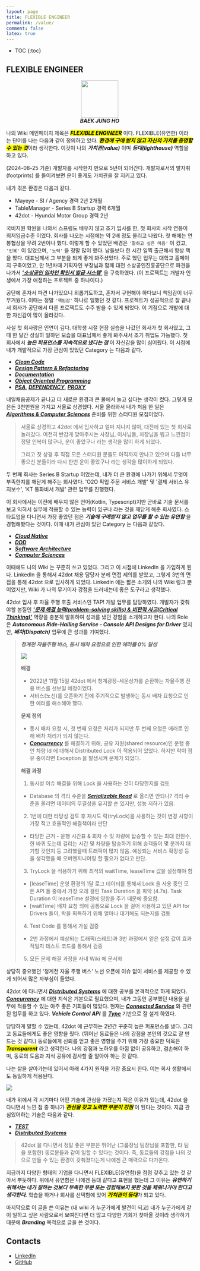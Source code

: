 ```yaml
---
layout: page
title: FLEXIBLE ENGINEER
permalink: /value/
comment: false
latex: true
---
```

* TOC
{:toc}

## FLEXIBLE ENGINEER

<p align="center">
<img src="/resource/value/profile.jpeg" class="wp-image-8924 size-thumbnail" width="100" height="100" />
<br/><em><strong>BAEK JUNG HO</strong></em>
</p>

나의 Wiki 메인페이지 제목은 <mark><em><strong>FLEXIBLE ENGINEER</strong></em></mark> 이다.
FLEXIBLE(유연한) 이라는 단어를 나는 다음과 같이 정의하고 있다. <mark><em><strong>환경에 구애 받지 않고 자신의 가치를 증명할 수 있는 것</strong></em></mark>이라 생각한다.
이것이 나의 ___가치관(value)___ 이며 ___등대(lighthouse)___ 역할을 하고 있다.

(2024-08-25 기준) 개발자를 시작한지 만으로 5년이 되어간다. 개발자로서의 발자취(footprints) 를 돌이켜보면 운이 좋게도 가치관을 잘 지키고 있다.

내가 겪은 환경은 다음과 같다.

- Mayeye - SI / Agency 경력 2년 2개월
- TableManager - Series B Startup 경력 6개월
- 42dot - Hyundai Motor Group 경력 2년

국비지원 학원을 나와서 스프링도 배우지 않고 조기 입사를 한, 첫 회사의 시작 연봉이 최저임금수준 이었다. 회사를 나오는 시점에는 약 2배 정도 올리고 나왔다. 첫 해에는 연봉협상을 무려 2번이나 했다.
이렇게 할 수 있었던 배경은 `'잘하고 싶은 마음'` 이 컸고, `'인복'` 이 있었으며, `'노력'` 을 정말 많이 했다. 남들보다 한 시간 일찍 출근해서 항상 책을 봤다. 대표님께서 그 부분을 되게 좋게 봐주셨었다.
주로 했던 업무는 대학교 홈페이지 구축이었고, 만 1년차때 기획자인 부장님과 함께 대전 소상공인진흥공단으로 파견을 나가서 ___['소상공인 임차인 확인서 발급 시스템'](https://www.sbiz.or.kr/cose/main.do)___ 을 구축하였다.
(이 프로젝트는 개발자 인생에서 가장 애정하는 프로젝트 중 하나이다.)

공단에 혼자서 파견 나가있으니 외롭기도하고, 혼자서 구현해야 하다보니 책임감이 너무 무거웠다. 이때는 정말 `'책임감'` 하나로 일했던 것 같다.
프로젝트가 성공적으로 잘 끝나서 회사가 공단에서 다른 프로젝트도 수주 받을 수 있게 되었다. 
이 기점으로 개발에 대한 자신감이 많이 올라갔다. 

사실 첫 회사랑은 인연이 깊다. 대학생 시절 현장 실습을 나갔던 회사가 첫 회사였고, 그때 한 달간 성실히 일하던 모습을 대표님께서 좋게 봐주셔서 조기 취업도 가능했다.
첫 회사에서 ___높은 퍼포먼스를 지속적으로 냈다는 점___ 이 자신감을 많이 심어줬다. 이 시점에 내가 개발적으로 가장 관심이 있었던 Category 는 다음과 같다.

- ___[Clean Code](https://baekjungho.github.io/wiki/cleancode/cleancode-guide/)___
- ___[Design Pattern & Refactoring](https://baekjungho.github.io/wiki/designpattern/designpattern-strategy/)___
- ___[Documentation](https://web.archive.org/web/20161005175528/http://cyborginstitute.org/projects/administration/documentation/)___
- ___[Object Oriented Programming](https://baekjungho.github.io/wiki/oop/oop-oo/)___
- ___[PSA](https://baekjungho.github.io/wiki/spring/spring-psa/)___, ___[DEPENDENCY](https://baekjungho.github.io/wiki/architecture/architecture-dependency/)___, ___[PROXY](https://baekjungho.github.io/tag/#proxy)___

내일채움공제가 끝나고 더 새로운 환경과 큰 물에서 놀고 싶다는 생각이 컸다. 그렇게 모은돈 3천만원을 가지고 서울로 상경했다.
서울 올라와서 내가 처음 한 일은 ___[Algorithms & Computer Sciences](https://github.com/NKLCWDT)___ 준비를 위한 스터디원 모집이었다.

> 서울로 상경하고 42dot 에서 입사하고 얼마 지나지 않아, 대전에 있는 첫 회사로 놀러갔다. 여전히 반갑게 맞아주시는 사장님, 이사님들, 차장님을 뵙고 느낀점이 정말 인복이 많구나, 운이 좋았구나 라는 생각을 많이 하게 되었다.
> 
> 그리고 첫 상경 후 직접 모은 스터디원 분들도 아직까지 만나고 있으며 다들 너무 좋으신 분들이라 다시 한번 운이 좋았구나 라는 생각을 많이하게 되었다.

두 번째 회사는 Series B Startup 이었는데, 내가 더 큰 환경에 나가기 위해서 무엇이 부족한지를 깨닫게 해주는 회사였다. 'O2O 픽업 주문 서비스 개발' 및 '결제 서비스 유지보수', 'KT 통화비서 개발' 관련 업무를 진행했다. 

이 회사에서는 이전에 배우지 않은 언어(Kotlin, Typescript)지만 곧바로 기술 문서를 보고 익혀서 실무에 적용할 수 있는 능력이 있구나 라는 것을 깨닫게 해준 회사였다.
스타트업을 다니면서 가장 좋았던 점은 ___기술에 구애받지 않고 업무를 할 수 있는 유연함___ 을 경험해봤다는 것이다. 이때 내가 관심이 있던 Category 는 다음과 같았다.

- ___[Cloud Native](https://baekjungho.github.io/wiki/architecture/architecture-cloud-native/)___
- ___[DDD](https://baekjungho.github.io/wiki/ddd/ddd-modeling/)___
- ___[Software Architecture](https://baekjungho.github.io/wiki/architecture/architecture-software/)___
- ___[Computer Sciences](https://baekjungho.github.io/wiki/spring/spring-concurrency/)___

이때에도 나의 Wiki 는 꾸준히 쓰고 있었다. 그리고 이 시점에 LinkedIn 을 가입하게 된다. LinkedIn 을 통해서 42dot 채용 담당자 분께 면접 제의를 받았고, 그렇게 3번의 면접을 통해 42dot 으로 입사하게 되었다.
LinkedIn 에는 짧은 소개와 나의 Wiki 링크 뿐이었지만, Wiki 가 나의 무기이자 강점을 드러내는데 좋은 도구라고 생각했다.

42dot 입사 후 자율 주행 호출 서비스인 TAP! 개발 업무를 담당하였다. 개발자가 갖춰야할 본질인 ___['문제 해결 능력(problem-solving skills) & 비판적 사고(Critical Thinking)'](https://baekjungho.github.io/wiki/magazine/magazine-critical-thinking/)___ 역량을 충분히 발휘하여 성과를 냈던 경험을 소개하고자 한다.
나의 Role 은 ___Autonomous Ride-Hailing Service - Console API Designs for Driver___ 였지만, ___배차(Dispatch)___ 업무에 큰 성과를 기여했다.

> ___청계천 자율주행 버스, 동시 배차 요청으로 인한 에러률 0% 달성___
> 
> ![](/resource/value/42dot-bus.png)
> 
> __배경__
> - 2022년 11월 15일 42dot 에서 청계광장-세운상가를 순환하는 자율주행 전용 버스를 선보일 예정이었다.
> - 서비스(노선)를 오픈하기 전에 주기적으로 발생하는 동시 배차 요청으로 인한 에러를 해소해야 했다.
> 
> __문제 정의__
> - 동시 배차 요청 시, 첫 번째 요청은 처리가 되지만 두 번째 요청은 에러로 인해 배차 처리가 되지 않는다.
> - ___[Concurrency](https://baekjungho.github.io/wiki/spring/spring-concurrency-resolve/)___ 를 해결하기 위해, 공유 자원(shared resource)인 운행 중인 차량 Id 에 대해서 Distributed Lock 이 적용되어 있었다. 하지만 락이 점유 중이라면 Exception 을 발생시켜 문제가 되었다.
> 
> __해결 과정__
> 1. 동시성 이슈 해결을 위해 Lock 을 사용하는 것이 타당한지를 검토
>   - Database 의 격리 수준을 ___[Serializable Read](https://baekjungho.github.io/wiki/database/database-tx/)___ 로 올리면 안되나? 격리 수준을 올리면 데이터의 무결성을 유지할 순 있지만, 성능 저하가 있음.
> 2. 1번에 대한 타당성 검토 후 재시도 락(tryLock)을 사용하는 것이 변경 사항이 가장 적고 효율적인 해결책이라 판단
>   - 타당한 근거 - 운행 시간표 & 회차 수 및 차량에 탑승할 수 있는 최대 인원수, 한 바퀴 도는데 걸리는 시간 및 차량을 탑승하기 위해 승객들이 몇 분까지 대기할 것인지 등 고려했을때 트래픽이 많지 않음. 예상되는 서비스 확장성 등을 생각했을 때 오버엔지니어링 할 필요가 없다고 판단.
> 3. TryLock 을 적용하기 위해 최적의 waitTime, leaseTime 값을 설정해야 함
>   - [leaseTime] 운영 환경의 1달 로그 데이터를 통해서 Lock 을 사용 중인 모든 API 들 중에서 가장 오래 걸린 Task Duration 을 파악 (4.7s). Task Duration 이 leaseTime 설정에 영향을 주기 때문에 중요함.
>   - [waitTime] 배차 요청 외에 공통으로 Lock 을 걸어 사용하고 있던 API for Drivers 들이, 락을 획득하기 위해 얼마나 대기해도 되는지를 검토
> 4. Test Code 를 통해서 가설 검증
>   - 2번 과정에서 예상되는 트래픽(스레드)과 3번 과정에서 얻은 설정 값이 효과적일지 테스트 코드를 통해서 검증
> 5. 모든 문제 해결 과정을 사내 Wiki 에 문서화

상당히 중요했던 '청계천 자율 주행 버스' 노선 오픈에 이슈 없이 서비스를 제공할 수 있게 되어서 많은 자부심이 들었다.

42dot 에 다니면서 ___[Distributed Systems](https://baekjungho.github.io/tag/#distributed)___ 에 대한 공부를 본격적으로 하게 되었다. 
___[Concurrency](https://baekjungho.github.io/wiki/spring/spring-concurrency-resolve/)___ 에 대한 지식은 기본으로 필요했으며, 내가 그동안 공부했던 내용을 실무에 적용할 수 있는 아주 좋은 기회들이 많았다.
현재는 ___[Connected Service](https://baekjungho.github.io/wiki/mobility/mobility-connected-service/)___ 와 관련된 업무를 하고 있다. ___Vehicle Control API___ 를 ___[Type](https://baekjungho.github.io/wiki/architecture/architecture-functional/#type)___ 기반으로 잘 설계 하였다.

당당하게 말할 수 있는데, 42dot 에 근무하는 2년간 꾸준히 높은 퍼포먼스를 냈다. 그리고 동료들에게도 좋은 영향을 줬다. (뛰어난 동료들은 나의 강점을 본인의 것으로 잘 만드는 것 같다.)
동료들에게 신뢰를 얻고 좋은 영향을 주기 위해 가장 중요한 덕목은 <mark><em><strong>Transparent</strong></em></mark> 라고 생각한다. 나의 강점과 노하우를 아낌 없이 공유하고, 겸손해야 하며, 동료의 도움과 지식 공유에 감사할 줄 알아야 하는 것 같다.

나는 삶을 살아가는데 있어서 아래 4가지 원칙을 가장 중요시 한다. 이는 회사 생활에서도 동일하게 적용된다.

![](/resource/about/principle.png)

내가 위에서 각 시기마다 어떤 기술에 관심을 가졌는지 적은 이유가 있는데, 42dot 을 다니면서 느낀 점 중 하나가 <mark><em><strong>관심을 갖고 노력한 부분이 강점</strong></em></mark> 이 된다는 것이다.
지금 관심있어하는 기술은 다음과 같다.

- ___[TEST](https://baekjungho.github.io/wiki/test/)___
- ___[Distributed Systems](https://baekjungho.github.io/tag/#distributed)___

> 42dot 을 다니면서 정말 좋은 부분은 뛰어난 (그룹장님 팀장님을 포함한, 타 팀을 포함한) 동료분들과 같이 일할 수 있다는 것이다. 즉, 동료들의 강점을 나의 것으로 만들 수 있는 환경이 갖춰졌다는게 나에겐 큰 매력으로 다가온다.

지금까지 다양한 형태의 기업을 다니면서 FLEXIBLE(유연함)을 점점 갖추고 있는 것 같아서 뿌듯하다. 위에서 유연함은 나에겐 등대 같다고 표현을 했는데
그 이유는 ___유연하기 위해서는 내가 잘하는 것보다 부족한 부분 또는 경험해보지 못한 것을 채워나가야 한다고 생각한다.___ 
학습을 하거나 회사를 선택함에 있어 <mark><em><strong>가치관이 등대</strong></em></mark>가 되고 있다.

마지막으로 이 글을 쓴 이유는 (내 wiki 가 누군가에게 발견이 되고) 내가 누군가에게 같이 일하고 싶은 사람으로서 보여진다면 더 많고 다양한 기회가 찾아올 것이라 생각하기 때문에 ___Branding___ 목적으로 글을 쓴 것이다.

## Contacts

- [LinkedIn](https://www.linkedin.com/in/jungho-baek-25541a1b2/)
- [GitHub](https://github.com/BAEKJungHo)





